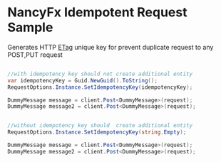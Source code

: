 # NancyFx Idempotent Request Sample

  Generates HTTP  [ETag]( https://en.wikipedia.org/wiki/HTTP_ETag)   unique key for prevent duplicate request to any POST,PUT request 

 
 ```csharp
 
//with idempotency key should not create additional entity
var idempotencyKey = Guid.NewGuid().ToString();
RequestOptions.Instance.SetIdempotencyKey(idempotencyKey);

DummyMessage message = client.Post<DummyMessage>(request);
DummyMessage message2 = client.Post<DummyMessage>(request);


//without idempotency key should  create additional entity
RequestOptions.Instance.SetIdempotencyKey(string.Empty);

DummyMessage message = client.Post<DummyMessage>(request);
DummyMessage message2 = client.Post<DummyMessage>(request);
 
 ```


